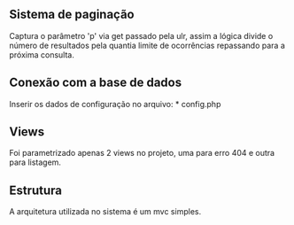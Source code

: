 ## Sistema de paginação

Captura o parâmetro 'p' via get passado pela ulr, assim a lógica divide o número de resultados pela quantia limite de ocorrências repassando para a próxima consulta.

## Conexão com a base de dados

Inserir os dados de configuração no arquivo:
	* config.php

## Views

Foi parametrizado apenas 2 views no projeto, uma para erro 404 e outra para listagem.

## Estrutura

A arquitetura utilizada no sistema é um mvc simples.